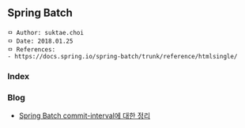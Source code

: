 ## Spring Batch

```
ㅁ Author: suktae.choi
ㅁ Date: 2018.01.25
ㅁ References:
- https://docs.spring.io/spring-batch/trunk/reference/htmlsingle/
```

### Index


### Blog
- [Spring Batch commit-interval에 대한 정리](http://sheerheart.tistory.com/entry/Spring-Batch-commitinterval%EC%97%90-%EB%8C%80%ED%95%9C-%EC%A0%95%EB%A6%AC)
